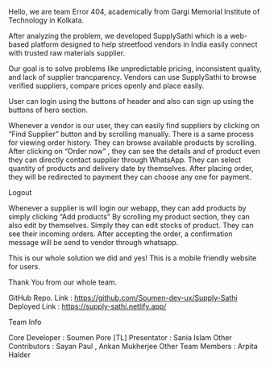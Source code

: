 Hello, we are team Error 404, academically from Gargi Memorial Institute  of Technology in Kolkata.

After analyzing the problem, we developed SupplySathi which is a web-based platform designed to help streetfood vendors in India easily connect with trusted raw materials supplier.

Our goal is to solve problems like unpredictable pricing, inconsistent quality, and lack of supplier  trancparency. Vendors can use SupplySathi   to browse verified suppliers, compare prices openly and place easily.

User can login using the buttons of header and also can sign up using the buttons of hero section.


Whenever a vendor is our user, they can easily find suppliers by  clicking on “Find Supplier” button and by scrolling manually. There is a same process for viewing order history.
They can browse available products by scrolling. After clicking on “Order now” , they can see the details and of product even they can directly contact supplier through WhatsApp.  They can select quantity of products and delivery date by themselves. After placing order, they will be redirected to payment they can choose any one for payment.

Logout

Whenever a supplier is will login our webapp, they can add products by simply clicking “Add products”
By scrolling my product section, they can also edit by themselves. Simply they can edit stocks of product. They can see their  incoming orders. After accepting the order, a confirmation message will be send to vendor through whatsapp.

This  is our whole solution we did and yes! This is a mobile friendly website for users.

Thank You from our whole team.

GitHub Repo. Link : https://github.com/Soumen-dev-ux/Supply-Sathi
Deployed Link : https://supply-sathi.netlify.app/

Team Info

Core Developer : Soumen Pore [TL]
Presentator : Sania Islam
Other Contributors : Sayan Paul , Ankan Mukherjee 
Other Team Members : Arpita Halder
